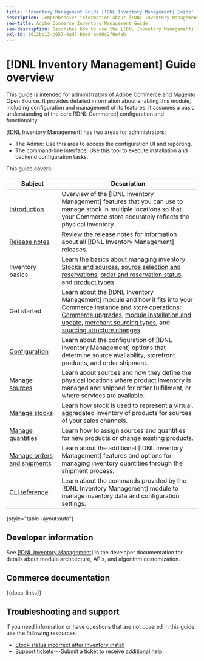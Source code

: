 ```yaml
---
title: 'Inventory Management Guide [!DNL Inventory Management] Guide'
description: Comprehensive information about [!DNL Inventory Management] for Adobe Commerce and Magento Open Source administrators, including migration and configuration.
seo-title: Adobe Commerce Inventory Management Guide
seo-description: Describes how to use the [!DNL Inventory Management] module in Adobe Commerce or Magento Open Source.
exl-id: 8013bc13-b057-4ad7-bbed-ee00c2f6e4eb
---
```

# [!DNL Inventory Management] Guide overview

This guide is intended for administrators of Adobe Commerce and Magento Open Source. It provides detailed information about enabling this module, including configuration and management of its features. It assumes a basic understanding of the core [!DNL Commerce] configuration and functionality.

[!DNL Inventory Management] has two areas for administrators:

- The Admin: Use this area to access the configuration UI and reporting.
- The command-line interface: Use this tool to execute installation and backend configuration tasks.

This guide covers:

| Subject | Description |
| ------- | ----------- |
| [Introduction](introduction.md) | Overview of the [!DNL Inventory Management] features that you can use to manage stock in multiple locations so that your Commerce store accurately reflects the physical inventory. |
| [Release notes](release-notes.md) | Review the release notes for information about all [!DNL Inventory Management] releases. |
| Inventory basics | Learn the basics about managing inventory: [Stocks and sources](sources-stocks.md), [source selection and reservations](selection-reservations.md), [order and reservation status](order-status.md), and [product types](product-types.md) |
| Get started | Learn about the [!DNL Inventory Management] module and how it fits into your Commerce instance and store operations: [Commerce upgrades](migrate.md), [module installation and update](install-update.md), [merchant sourcing types](merchant-sourcing.md), and [sourcing structure changes](expand-restructure.md) |
| [Configuration](configuration.md) | Learn about the configuration of [!DNL Inventory Management] options that determine source availability, storefront products, and order shipment. |
| [Manage sources](sources-manage.md) | Learn about sources and how they define the physical locations where product inventory is managed and shipped for order fulfillment, or where services are available. |
| [Manage stocks](stocks-manage.md) | Learn how stock is used to represent a virtual, aggregated inventory of products for sources of your sales channels. |
| [Manage quantities](quantities-manage.md) | Learn how to assign sources and quantities for new products or change existing products. |
| [Manage orders and shipments](shipments.md) | Learn about the additional [!DNL Inventory Management] features and options for managing inventory quantities through the shipment process. |
| [CLI reference](cli.md) | Learn about the commands provided by the [!DNL Inventory Management] module to manage inventory data and configuration settings. |

{style="table-layout:auto"}

## Developer information

See [[!DNL Inventory Management]](https://developer.adobe.com/commerce/webapi/rest/inventory/) in the developer documentation for details about module architecture, APIs, and algorithm customization.

## Commerce documentation

{{docs-links}}

## Troubleshooting and support

If you need information or have questions that are not covered in this guide, use the following resources:

- [Stock status incorrect after Inventory install](https://experienceleague.adobe.com/docs/commerce-knowledge-base/kb/troubleshooting/miscellaneous/stock-status-incorrect-after-magento-inventory-install.html)
- [Support tickets](https://experienceleague.adobe.com/docs/commerce-knowledge-base/kb/help-center-guide/magento-help-center-user-guide.html#submit-ticket)---Submit a ticket to receive additional help.
